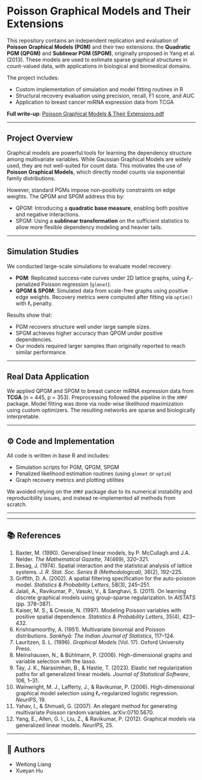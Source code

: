 # Poisson Graphical Models and Their Extensions

This repository contains an independent replication and evaluation of **Poisson Graphical Models (PGM)** and their two extensions: the **Quadratic PGM (QPGM)** and **Sublinear PGM (SPGM)**, originally proposed in Yang et al. (2013). These models are used to estimate sparse graphical structures in count-valued data, with applications in biological and biomedical domains.

The project includes:
- Custom implementation of simulation and model fitting routines in R
- Structural recovery evaluation using precision, recall, F1 score, and AUC
- Application to breast cancer miRNA expression data from TCGA

**Full write-up**: [Poisson Graphical Models & Their Extensions.pdf](./Poisson%20Graphical%20Models%20&%20Their%20Extentions.pdf)

---

## Project Overview

Graphical models are powerful tools for learning the dependency structure among multivariate variables. While Gaussian Graphical Models are widely used, they are not well-suited for count data. This motivates the use of **Poisson Graphical Models**, which directly model counts via exponential family distributions.

However, standard PGMs impose non-positivity constraints on edge weights. The QPGM and SPGM address this by:
- QPGM: Introducing a **quadratic base measure**, enabling both positive and negative interactions.
- SPGM: Using a **sublinear transformation** on the sufficient statistics to allow more flexible dependency modeling and heavier tails.

---

## Simulation Studies

We conducted large-scale simulations to evaluate model recovery:

- **PGM**: Replicated success-rate curves under 2D lattice graphs, using ℓ₁-penalized Poisson regression (`glmnet`).  
- **QPGM & SPGM**: Simulated data from scale-free graphs using positive edge weights. Recovery metrics were computed after fitting via `optim()` with ℓ₁ penalty.

Results show that:
- PGM recovers structure well under large sample sizes.
- SPGM achieves higher accuracy than QPGM under positive dependencies.
- Our models required larger samples than originally reported to reach similar performance.

---

## Real Data Application

We applied QPGM and SPGM to breast cancer miRNA expression data from **TCGA** (n = 445, p = 353). Preprocessing followed the pipeline in the `XMRF` package. Model fitting was done via node-wise likelihood maximization using custom optimizers. The resulting networks are sparse and biologically interpretable.

---

## ⚙️ Code and Implementation

All code is written in base R and includes:

- Simulation scripts for PGM, QPGM, SPGM
- Penalized likelihood estimation routines (using `glmnet` or `optim`)
- Graph recovery metrics and plotting utilities

We avoided relying on the `XMRF` package due to its numerical instability and reproducibility issues, and instead re-implemented all methods from scratch.

---

---

## 📚 References

1. Baxter, M. (1990). Generalised linear models, by P. McCullagh and J.A. Nelder. *The Mathematical Gazette*, 74(469), 320–321.  
2. Besag, J. (1974). Spatial interaction and the statistical analysis of lattice systems. *J. R. Stat. Soc. Series B (Methodological)*, 36(2), 192–225.  
3. Griffith, D. A. (2002). A spatial filtering specification for the auto-poisson model. *Statistics & Probability Letters*, 58(3), 245–251.  
4. Jalali, A., Ravikumar, P., Vasuki, V., & Sanghavi, S. (2011). On learning discrete graphical models using group-sparse regularization. In *AISTATS* (pp. 378–387).  
5. Kaiser, M. S., & Cressie, N. (1997). Modeling Poisson variables with positive spatial dependence. *Statistics & Probability Letters*, 35(4), 423–432.  
6. Krishnamoorthy, A. (1951). Multivariate binomial and Poisson distributions. *Sankhyā: The Indian Journal of Statistics*, 117–124.  
7. Lauritzen, S. L. (1996). *Graphical Models* (Vol. 17). Oxford University Press.  
8. Meinshausen, N., & Bühlmann, P. (2006). High-dimensional graphs and variable selection with the lasso.  
9. Tay, J. K., Narasimhan, B., & Hastie, T. (2023). Elastic net regularization paths for all generalized linear models. *Journal of Statistical Software*, 106, 1–31.  
10. Wainwright, M. J., Lafferty, J., & Ravikumar, P. (2006). High-dimensional graphical model selection using ℓ₁-regularized logistic regression. *NeurIPS*, 19.  
11. Yahav, I., & Shmueli, G. (2007). An elegant method for generating multivariate Poisson random variables. arXiv:0710.5670.  
12. Yang, E., Allen, G. I., Liu, Z., & Ravikumar, P. (2012). Graphical models via generalized linear models. *NeurIPS*, 25.  

---

## 👥 Authors

- Weitong Liang  
- Xueyan Hu

